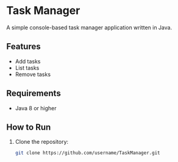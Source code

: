 # Task Manager

A simple console-based task manager application written in Java.

## Features
- Add tasks
- List tasks
- Remove tasks

## Requirements
- Java 8 or higher

## How to Run
1. Clone the repository:
   ```bash
   git clone https://github.com/username/TaskManager.git
